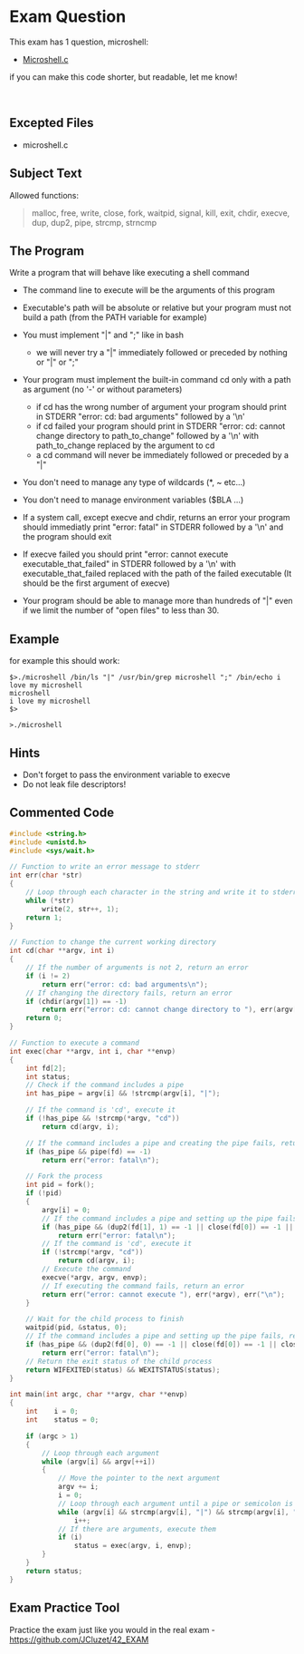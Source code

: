 # Exam Question

This exam has 1 question, microshell:

- [Microshell.c](https://github.com/pasqualerossi/42-School-Exam-Rank-04/blob/main/microshell.c)

if you can make this code shorter, but readable, let me know!

<br>

## Excepted Files

- microshell.c

## Subject Text

Allowed functions: 

> malloc, free, write, close, fork, waitpid, signal, kill, exit, chdir, execve, dup, dup2, pipe, strcmp, strncmp


## The Program
Write a program that will behave like executing a shell command

- The command line to execute will be the arguments of this program

- Executable's path will be absolute or relative but your program must not build a path (from the PATH variable for example)

- You must implement "|" and ";" like in bash
	- we will never try a "|" immediately followed or preceded by nothing or "|" or ";"

- Your program must implement the built-in command cd only with a path as argument (no '-' or without parameters)
	- if cd has the wrong number of argument your program should print in STDERR "error: cd: bad arguments" followed by a '\n'
	- if cd failed your program should print in STDERR "error: cd: cannot change directory to path_to_change" followed by a '\n' with path_to_change replaced by the argument to cd
	- a cd command will never be immediately followed or preceded by a "|"

- You don't need to manage any type of wildcards (*, ~ etc...)

- You don't need to manage environment variables ($BLA ...)

- If a system call, except execve and chdir, returns an error your program should immediatly print "error: fatal" in STDERR followed by a '\n' and the program should exit

- If execve failed you should print "error: cannot execute executable_that_failed" in STDERR followed by a '\n' with executable_that_failed replaced with the path of the failed executable (It should be the first argument of execve)

- Your program should be able to manage more than hundreds of "|" even if we limit the number of "open files" to less than 30.

## Example

for example this should work:
```
$>./microshell /bin/ls "|" /usr/bin/grep microshell ";" /bin/echo i love my microshell
microshell
i love my microshell
$>

>./microshell 
```

## Hints
- Don't forget to pass the environment variable to execve
- Do not leak file descriptors!

## Commented Code

```c
#include <string.h>
#include <unistd.h>
#include <sys/wait.h>

// Function to write an error message to stderr
int err(char *str)
{
    // Loop through each character in the string and write it to stderr
    while (*str)
        write(2, str++, 1);
    return 1;
}

// Function to change the current working directory
int cd(char **argv, int i)
{
    // If the number of arguments is not 2, return an error
    if (i != 2)
        return err("error: cd: bad arguments\n");
    // If changing the directory fails, return an error
    if (chdir(argv[1]) == -1)
        return err("error: cd: cannot change directory to "), err(argv[1]), err("\n");
    return 0;
}

// Function to execute a command
int exec(char **argv, int i, char **envp)
{
    int fd[2];
    int status;
    // Check if the command includes a pipe
    int has_pipe = argv[i] && !strcmp(argv[i], "|");

    // If the command is 'cd', execute it
    if (!has_pipe && !strcmp(*argv, "cd"))
        return cd(argv, i);

    // If the command includes a pipe and creating the pipe fails, return an error
    if (has_pipe && pipe(fd) == -1)
        return err("error: fatal\n");

    // Fork the process
    int pid = fork();
    if (!pid)
    {
        argv[i] = 0;
        // If the command includes a pipe and setting up the pipe fails, return an error
        if (has_pipe && (dup2(fd[1], 1) == -1 || close(fd[0]) == -1 || close(fd[1]) == -1))
            return err("error: fatal\n");
        // If the command is 'cd', execute it
        if (!strcmp(*argv, "cd"))
            return cd(argv, i);
        // Execute the command
        execve(*argv, argv, envp);
        // If executing the command fails, return an error
        return err("error: cannot execute "), err(*argv), err("\n");
    }

    // Wait for the child process to finish
    waitpid(pid, &status, 0);
    // If the command includes a pipe and setting up the pipe fails, return an error
    if (has_pipe && (dup2(fd[0], 0) == -1 || close(fd[0]) == -1 || close(fd[1]) == -1))
        return err("error: fatal\n");
    // Return the exit status of the child process
    return WIFEXITED(status) && WEXITSTATUS(status);
}

int main(int argc, char **argv, char **envp)
{
    int    i = 0;
    int    status = 0;

    if (argc > 1)
    {
        // Loop through each argument
        while (argv[i] && argv[++i])
        {
            // Move the pointer to the next argument
            argv += i;
            i = 0;
            // Loop through each argument until a pipe or semicolon is found
            while (argv[i] && strcmp(argv[i], "|") && strcmp(argv[i], ";"))
                i++;
            // If there are arguments, execute them
            if (i)
                status = exec(argv, i, envp);
        }
    }
    return status;
}
```

## Exam Practice Tool

Practice the exam just like you would in the real exam - https://github.com/JCluzet/42_EXAM
